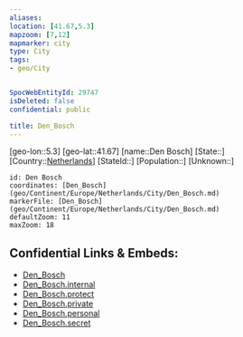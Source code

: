 ```yaml
---
aliases: 
location: [41.67,5.3]
mapzoom: [7,12] 
mapmarker: city 
type: City
tags:
- geo/City


SpocWebEntityId: 29747
isDeleted: false
confidential: public

title: Den_Bosch
---
```

[geo-lon::5.3]
[geo-lat::41.67]
[name::Den Bosch]
[State::]
[Country::[Netherlands](geo/Continent/Europe/Netherlands.md)]
[StateId::]
[Population::]
[Unknown::]


```leaflet
id: Den Bosch
coordinates: [Den_Bosch](geo/Continent/Europe/Netherlands/City/Den_Bosch.md)
markerFile: [Den_Bosch](geo/Continent/Europe/Netherlands/City/Den_Bosch.md)
defaultZoom: 11 
maxZoom: 18
```


## Confidential Links & Embeds: 
- [Den_Bosch](../../../../../../_public/geo/Continent/Europe/Netherlands/City/Den_Bosch.md) 
- [Den_Bosch.internal](../../../../../../_internal/geo/Continent/Europe/Netherlands/City/Den_Bosch.internal.md) 
- [Den_Bosch.protect](../../../../../../_protect/geo/Continent/Europe/Netherlands/City/Den_Bosch.protect.md) 
- [Den_Bosch.private](../../../../../../_private/geo/Continent/Europe/Netherlands/City/Den_Bosch.private.md) 
- [Den_Bosch.personal](../../../../../../_personal/geo/Continent/Europe/Netherlands/City/Den_Bosch.personal.md) 
- [Den_Bosch.secret](../../../../../../_secret/geo/Continent/Europe/Netherlands/City/Den_Bosch.secret.md) 
